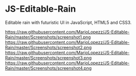 # JS-Editable-Rain
Editable rain with futuristic UI in JavaScript, HTML5 and CSS3.

https://raw.githubusercontent.com/MarioLopezz/JS-Editable-Rain/master/Screenshots/screenshot1.png
https://raw.githubusercontent.com/MarioLopezz/JS-Editable-Rain/master/Screenshots/screenshot2.png
https://raw.githubusercontent.com/MarioLopezz/JS-Editable-Rain/master/Screenshots/screenshot3.png
https://raw.githubusercontent.com/MarioLopezz/JS-Editable-Rain/master/Screenshots/screenshot4.png
